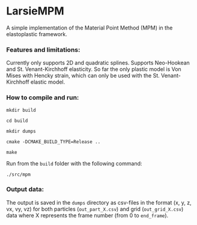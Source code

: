 # LarsieMPM

A simple implementation of the Material Point Method (MPM) in the elastoplastic framework.

### Features and limitations:

Currently only supports 2D and quadratic splines. Supports Neo-Hookean and St. Venant-Kirchhoff elasticity. So far the only plastic model is Von Mises with Hencky strain, which can only be used with the St. Venant-Kirchhoff elastic model.

### How to compile and run:

`mkdir build`

`cd build`

`mkdir dumps`

`cmake -DCMAKE_BUILD_TYPE=Release ..`

`make`

Run from the `build` folder with the following command:

`./src/mpm`

### Output data:

The output is saved in the `dumps` directory as csv-files in the format (x, y, z, vx, vy, vz) for both particles (`out_part_X.csv`) and grid (`out_grid_X.csv`) data where X represents the frame number (from 0 to `end_frame`).
